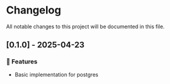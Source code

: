 # Changelog

All notable changes to this project will be documented in this file.

## [0.1.0] - 2025-04-23

### 🚀 Features

- Basic implementation for postgres

<!-- generated by git-cliff -->
